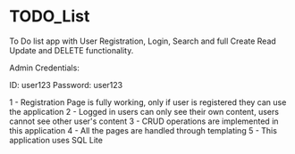 # TODO_List
To Do list app with User Registration, Login, Search and full Create Read Update and DELETE functionality.

Admin Credentials:

ID: user123
Password: user123

1 - Registration Page is fully working, only if user is registered they can use the application
2 - Logged in users can only see their own content, users cannot see other user's content
3 - CRUD operations are implemented in this application
4 - All the pages are handled through templating 
5 - This application uses SQL Lite
